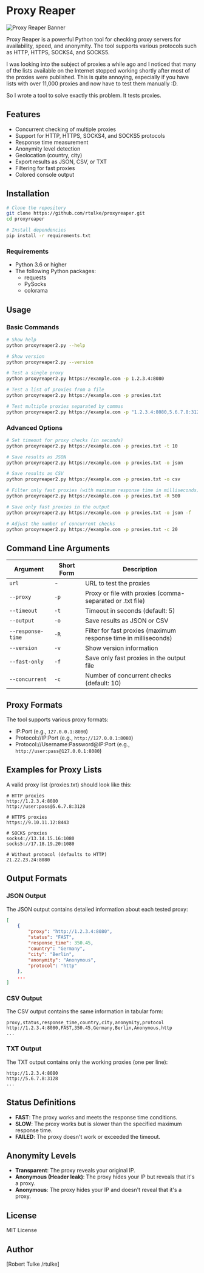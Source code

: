 # Proxy Reaper

![Proxy Reaper Banner](https://raw.githubusercontent.com/rtulke/proxyreaper/main/assets/banner.png)

Proxy Reaper is a powerful Python tool for checking proxy servers for availability, speed, and anonymity. The tool supports various protocols such as HTTP, HTTPS, SOCKS4, and SOCKS5.

I was looking into the subject of proxies a while ago and I noticed that many of the lists available on the Internet stopped working shortly after most of the proxies were published. This is quite annoying, especially if you have lists with over 11,000 proxies and now have to test them manually :D. 

So I wrote a tool to solve exactly this problem. It tests proxies.

## Features

- Concurrent checking of multiple proxies
- Support for HTTP, HTTPS, SOCKS4, and SOCKS5 protocols
- Response time measurement
- Anonymity level detection
- Geolocation (country, city)
- Export results as JSON, CSV, or TXT
- Filtering for fast proxies
- Colored console output

## Installation

```bash
# Clone the repository
git clone https://github.com/rtulke/proxyreaper.git
cd proxyreaper

# Install dependencies
pip install -r requirements.txt
```

### Requirements

- Python 3.6 or higher
- The following Python packages:
  - requests
  - PySocks
  - colorama

## Usage

### Basic Commands

```bash
# Show help
python proxyreaper2.py --help

# Show version
python proxyreaper2.py --version

# Test a single proxy
python proxyreaper2.py https://example.com -p 1.2.3.4:8080

# Test a list of proxies from a file
python proxyreaper2.py https://example.com -p proxies.txt

# Test multiple proxies separated by commas
python proxyreaper2.py https://example.com -p "1.2.3.4:8080,5.6.7.8:3128"
```

### Advanced Options

```bash
# Set timeout for proxy checks (in seconds)
python proxyreaper2.py https://example.com -p proxies.txt -t 10

# Save results as JSON
python proxyreaper2.py https://example.com -p proxies.txt -o json

# Save results as CSV
python proxyreaper2.py https://example.com -p proxies.txt -o csv

# Filter only fast proxies (with maximum response time in milliseconds)
python proxyreaper2.py https://example.com -p proxies.txt -R 500

# Save only fast proxies in the output
python proxyreaper2.py https://example.com -p proxies.txt -o json -f

# Adjust the number of concurrent checks
python proxyreaper2.py https://example.com -p proxies.txt -c 20
```

## Command Line Arguments

| Argument | Short Form | Description |
|----------|------------|-------------|
| `url` | - | URL to test the proxies |
| `--proxy` | `-p` | Proxy or file with proxies (comma-separated or .txt file) |
| `--timeout` | `-t` | Timeout in seconds (default: 5) |
| `--output` | `-o` | Save results as JSON or CSV |
| `--response-time` | `-R` | Filter for fast proxies (maximum response time in milliseconds) |
| `--version` | `-v` | Show version information |
| `--fast-only` | `-f` | Save only fast proxies in the output file |
| `--concurrent` | `-c` | Number of concurrent checks (default: 10) |

## Proxy Formats

The tool supports various proxy formats:

- IP:Port (e.g., `127.0.0.1:8080`)
- Protocol://IP:Port (e.g., `http://127.0.0.1:8080`)
- Protocol://Username:Password@IP:Port (e.g., `http://user:pass@127.0.0.1:8080`)

## Examples for Proxy Lists

A valid proxy list (proxies.txt) should look like this:

```
# HTTP proxies
http://1.2.3.4:8080
http://user:pass@5.6.7.8:3128

# HTTPS proxies
https://9.10.11.12:8443

# SOCKS proxies
socks4://13.14.15.16:1080
socks5://17.18.19.20:1080

# Without protocol (defaults to HTTP)
21.22.23.24:8080
```

## Output Formats

### JSON Output

The JSON output contains detailed information about each tested proxy:

```json
[
    {
        "proxy": "http://1.2.3.4:8080",
        "status": "FAST",
        "response_time": 350.45,
        "country": "Germany",
        "city": "Berlin",
        "anonymity": "Anonymous",
        "protocol": "http"
    },
    ...
]
```

### CSV Output

The CSV output contains the same information in tabular form:

```
proxy,status,response_time,country,city,anonymity,protocol
http://1.2.3.4:8080,FAST,350.45,Germany,Berlin,Anonymous,http
...
```

### TXT Output

The TXT output contains only the working proxies (one per line):

```
http://1.2.3.4:8080
http://5.6.7.8:3128
...
```

## Status Definitions

- **FAST**: The proxy works and meets the response time conditions.
- **SLOW**: The proxy works but is slower than the specified maximum response time.
- **FAILED**: The proxy doesn't work or exceeded the timeout.

## Anonymity Levels

- **Transparent**: The proxy reveals your original IP.
- **Anonymous (Header leak)**: The proxy hides your IP but reveals that it's a proxy.
- **Anonymous**: The proxy hides your IP and doesn't reveal that it's a proxy.

## License

MIT License

## Author

[Robert Tulke /rtulke]
